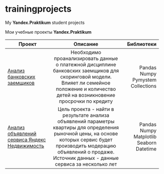 # trainingprojects
My **Yandex.Praktikum** student projects

Мои учебные проекты **Yandex.Praktikum**

| Проект | Описание | Библиотеки |
|----------------|:---------:|----------------:|
| [Анализ банковских заемщиков](https://github.com/OlegSoluyanov/mytrainingprojects/blob/0df41945bfe7b9653a2fa9eac834bada2347e8c0/bank_debitors_liability_analysis.ipynb) | Необходимо проанализировать данные о платежной дисциплине банковских заемщиков для скоринговой модели. Влияет ли семейное положение и количество детей на возникновение просрочки по кредиту | Pandas Numpy Pymystem Collections |
| [Анализ объявлений сервиса Яндекс Недвижимость](https://github.com/OlegSoluyanov/mytrainingprojects/blob/49d21ad43c45f45c6987adad894b88d0c16e632a/real_estate_ads_in_spb_analysis.ipynb) | Цель проекта - найти в результате анализа объявлений параметры квартиры для определения рыночной цены, на основе которых сервис будет производить модерацию объявлений о продаже. Источник данных - данные сервиса за несколько лет | Pandas Numpy Matplotlib Seaborn Datetime |

